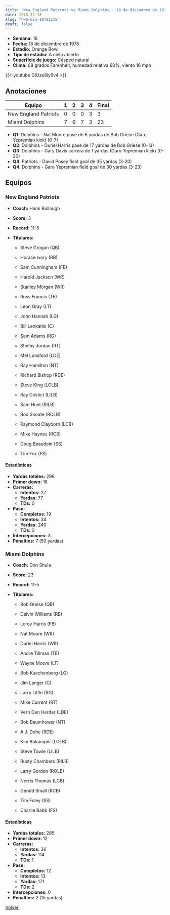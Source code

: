 ```yaml
---
title: "New England Patriots vs Miami Dolphins - 18 de diciembre de 1978"
date: 1978-12-18
slug: "nwe-mia-19781218"
draft: false
---
```


- **Semana:** 16
- **Fecha:** 18 de diciembre de 1978
- **Estadio:** Orange Bowl
- **Tipo de estadio:** A cielo abierto
- **Superficie de juego:** Césped natural
- **Clima:** 68 grados Farenheit, humedad relativa 60%, viento 16 mph


{{< youtube GlUze8iy9v4 >}}


## Anotaciones
| Equipo | 1 | 2 | 3 | 4 | Final |
|--------|---|---|---|---|-------|
| New England Patriots  | 0 | 0 | 0 | 3  | 3 |
| Miami Dolphins  | 7 | 6 | 7 | 3  | 23 |
- **Q1**: Dolphins - Nat Moore pase de 6 yardas de Bob Griese (Garo Yepremian kick) (0-7)
- **Q2**: Dolphins - Duriel Harris pase de 17 yardas de Bob Griese (0-13)
- **Q3**: Dolphins - Gary Davis carrera de 1 yardas (Garo Yepremian kick) (0-20)
- **Q4**: Patriots - David Posey field goal de 35 yardas (3-20)
- **Q4**: Dolphins - Garo Yepremian field goal de 30 yardas (3-23)


## Equipos


### New England Patriots
* **Coach:** Hank Bullough
* **Score:** 3
* **Record:** 11-5
* **Titulares:** 

  * Steve Grogan (QB) 

  * Horace Ivory (RB) 

  * Sam Cunningham (FB) 

  * Harold Jackson (WR) 

  * Stanley Morgan (WR) 

  * Russ Francis (TE) 

  * Leon Gray (LT) 

  * John Hannah (LG) 

  * Bill Lenkaitis (C) 

  * Sam Adams (RG) 

  * Shelby Jordan (RT) 

  * Mel Lunsford (LDE) 

  * Ray Hamilton (NT) 

  * Richard Bishop (RDE) 

  * Steve King (LOLB) 

  * Ray Costict (LILB) 

  * Sam Hunt (RILB) 

  * Rod Shoate (ROLB) 

  * Raymond Clayborn (LCB) 

  * Mike Haynes (RCB) 

  * Doug Beaudoin (SS) 

  * Tim Fox (FS) 

#### Estadísticas
* **Yardas totales:** 296
* **Primer down:** 16
* **Carreras:**
  * **Intentos:** 27
  * **Yardas:** 77
  * **TDs:** 0
* **Pase:**
  * **Completos:** 19
  * **Intentos:** 34
  * **Yardas:** 240
  * **TDs:** 0
* **Intercepciones:** 3
* **Penalties:** 7 (50 yardas)

### Miami Dolphins
* **Coach:** Don Shula
* **Score:** 23
* **Record:** 11-5
* **Titulares:** 

  * Bob Griese (QB) 

  * Delvin Williams (RB) 

  * Leroy Harris (FB) 

  * Nat Moore (WR) 

  * Duriel Harris (WR) 

  * Andre Tillman (TE) 

  * Wayne Moore (LT) 

  * Bob Kuechenberg (LG) 

  * Jim Langer (C) 

  * Larry Little (RG) 

  * Mike Current (RT) 

  * Vern Den Herder (LDE) 

  * Bob Baumhower (NT) 

  * A.J. Duhe (RDE) 

  * Kim Bokamper (LOLB) 

  * Steve Towle (LILB) 

  * Rusty Chambers (RILB) 

  * Larry Gordon (ROLB) 

  * Norris Thomas (LCB) 

  * Gerald Small (RCB) 

  * Tim Foley (SS) 

  * Charlie Babb (FS) 

#### Estadísticas
* **Yardas totales:** 285
* **Primer down:** 12
* **Carreras:**
  * **Intentos:** 36
  * **Yardas:** 114
  * **TDs:** 1
* **Pase:**
  * **Completos:** 12
  * **Intentos:** 13
  * **Yardas:** 171
  * **TDs:** 2
* **Intercepciones:** 0
* **Penalties:** 2 (15 yardas)


[Volver](/historia/1978)
